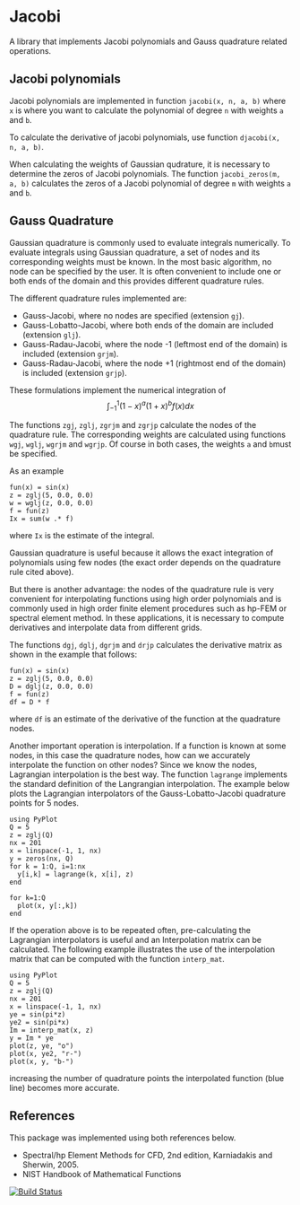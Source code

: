 # Jacobi

A library that implements Jacobi polynomials and Gauss 
quadrature related operations.

## Jacobi polynomials

Jacobi polynomials  are implemented in function 
`jacobi(x, n, a, b)` where `x` is where you want to calculate the 
polynomial of degree `n` with weights `a` and `b`.

To calculate the derivative of jacobi polynomials, use function 
`djacobi(x, n, a, b)`. 

When calculating the weights of Gaussian qudrature, it is necessary to determine
the zeros of Jacobi polynomials. The function `jacobi_zeros(m, a, b)` calculates the 
zeros of a Jacobi polynomial of degree `m` with weights `a` and `b`.


## Gauss Quadrature

Gaussian quadrature is commonly used to evaluate integrals numerically. To evaluate 
integrals using Gaussian quadrature, a set of nodes and its corresponding weights must 
be known. In the most basic algorithm, no node can be specified by the user. It is 
often convenient to include one or both ends of the domain and this provides
different quadrature rules. 

The different quadrature rules implemented are:

 * Gauss-Jacobi, where no nodes are specified (extension `gj`).
 * Gauss-Lobatto-Jacobi, where both ends of the domain are included (extension `glj`).
 * Gauss-Radau-Jacobi, where the node -1 (leftmost end of the domain) is included 
   (extension `grjm`).
 * Gauss-Radau-Jacobi, where the node +1 (rightmost end of the domain) is included 
   (extension `grjp`).

These formulations implement the numerical integration of
$$
\int_{-1}^1 (1-x)^a(1+x)^b f(x)dx
$$

The functions `zgj`, `zglj`, `zgrjm` and `zgrjp` calculate the nodes of the quadrature
rule. The corresponding weights are calculated using functions `wgj`, `wglj`,
`wgrjm` and `wgrjp`. Of course in both cases, the weights `a` and `b`must be specified. 

As an example

```
fun(x) = sin(x)
z = zglj(5, 0.0, 0.0)
w = wglj(z, 0.0, 0.0)
f = fun(z)
Ix = sum(w .* f)
```
where `Ix` is the estimate of the integral.

Gaussian quadrature is useful because it allows the exact integration of polynomials
using few nodes (the exact order depends on the quadrature rule cited above).

But there is another advantage: the nodes of the quadrature rule is very convenient for
interpolating functions using high order polynomials and is commonly used in high order
finite element procedures such as hp-FEM or spectral element method. In these
 applications, it is necessary to compute derivatives and interpolate data from 
different grids. 

The functions `dgj`, `dglj`, `dgrjm` and `drjp` calculates the derivative matrix as 
shown in the example that follows:

```
fun(x) = sin(x)
z = zglj(5, 0.0, 0.0)
D = dglj(z, 0.0, 0.0)
f = fun(z)
df = D * f
```
where `df` is an estimate of the derivative of the function at the quadrature nodes.

Another important operation is interpolation. If a function is known at some nodes, 
in this case the quadrature nodes, how can we accurately interpolate the function on
other nodes? Since we know the nodes, Lagrangian interpolation is the best way.
The function `lagrange` implements the standard  definition of the Langrangian 
interpolation.  The example below plots the Lagrangian interpolators of
the Gauss-Lobatto-Jacobi quadrature points for 5 nodes.

```
using PyPlot
Q = 5
z = zglj(Q)
nx = 201
x = linspace(-1, 1, nx)
y = zeros(nx, Q)
for k = 1:Q, i=1:nx
  y[i,k] = lagrange(k, x[i], z)
end

for k=1:Q
  plot(x, y[:,k])
end
```

If the operation above is to be repeated often, pre-calculating the Lagrangian 
interpolators is useful and an Interpolation matrix can be calculated. The 
following example illustrates the use of the interpolation matrix that can 
be computed with the function `interp_mat`. 

```
using PyPlot
Q = 5
z = zglj(Q)
nx = 201
x = linspace(-1, 1, nx)
ye = sin(pi*z)
ye2 = sin(pi*x)
Im = interp_mat(x, z)
y = Im * ye
plot(z, ye, "o")
plot(x, ye2, "r-")
plot(x, y, "b-")
```
increasing the number of quadrature points the interpolated function (blue line) 
becomes more accurate.


## References

This package was implemented using both references below. 

 * Spectral/hp Element Methods for CFD, 2nd edition, Karniadakis and Sherwin, 2005.
 * NIST Handbook of Mathematical Functions




[![Build Status](https://travis-ci.org/pjabardo/Jacobi.jl.png)](https://travis-ci.org/pjabardo/Jacobi.jl)
